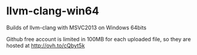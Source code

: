 llvm-clang-win64
================

Builds of llvm-clang with MSVC2013 on Windows 64bits

Github free account is limited in 100MB for each uploaded file, so they are hosted at http://ovh.to/cQbyt5k
